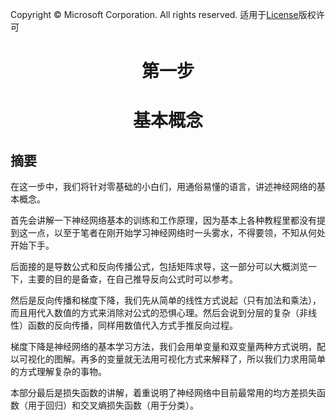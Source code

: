 Copyright © Microsoft Corporation. All rights reserved.
  适用于[License](https://github.com/Microsoft/ai-edu/blob/master/LICENSE.md)版权许可

# <center>第一步</center>

# <center>基本概念</center>

## 摘要

在这一步中，我们将针对零基础的小白们，用通俗易懂的语言，讲述神经网络的基本概念。

首先会讲解一下神经网络基本的训练和工作原理，因为基本上各种教程里都没有提到这一点，以至于笔者在刚开始学习神经网络时一头雾水，不得要领，不知从何处开始下手。

后面接的是导数公式和反向传播公式，包括矩阵求导，这一部分可以大概浏览一下，主要的目的是备查，在自己推导反向公式时可以参考。

然后是反向传播和梯度下降，我们先从简单的线性方式说起（只有加法和乘法），而且用代入数值的方式来消除对公式的恐惧心理。然后会说到分层的复杂（非线性）函数的反向传播，同样用数值代入方式手推反向过程。

梯度下降是神经网络的基本学习方法，我们会用单变量和双变量两种方式说明，配以可视化的图解。再多的变量就无法用可视化方式来解释了，所以我们力求用简单的方式理解复杂的事物。

本部分最后是损失函数的讲解，着重说明了神经网络中目前最常用的均方差损失函数（用于回归）和交叉熵损失函数（用于分类）。
